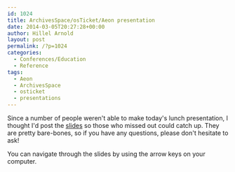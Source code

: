 ```yaml
---
id: 1024
title: ArchivesSpace/osTicket/Aeon presentation
date: 2014-03-05T20:27:28+00:00
author: Hillel Arnold
layout: post
permalink: /?p=1024
categories:
  - Conferences/Education
  - Reference
tags:
  - Aeon
  - ArchivesSpace
  - osticket
  - presentations
---
```

Since a number of people weren't able to make today's lunch presentation, I thought I'd post the [slides](/wp-content/uploads/2014/03/brown-bag.html) so those who missed out could catch up. They are pretty bare-bones, so if you have any questions, please don't hesitate to ask!

<!--more-->You can navigate through the slides by using the arrow keys on your computer.
